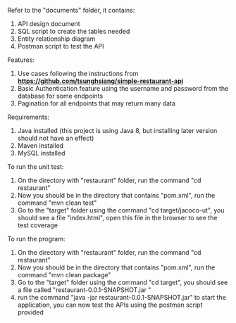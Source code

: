 Refer to the "documents" folder, it contains:
1. API design document
2. SQL script to create the tables needed
3. Entity relationship diagram
4. Postman script to test the API

Features:
1. Use cases following the instructions from **https://github.com/tsunghsiang/simple-restaurant-api**
2. Basic Authentication feature using the username and password from the database for some endpoints
3. Pagination for all endpoints that may return many data

Requirements:
1) Java installed (this project is using Java 8, but installing later version should not have an effect)
2) Maven installed
3) MySQL installed

To run the unit test:
1) On the directory with "restaurant" folder, run the command "cd restaurant"
2) Now you should be in the directory that contains "pom.xml", run the command "mvn clean test"
3) Go to the "target" folder using the command "cd target/jacoco-ut", you should see a file "index.html", open this file in the browser to see the test coverage

To run the program:
1) On the directory with "restaurant" folder, run the command "cd restaurant"
2) Now you should be in the directory that contains "pom.xml", run the command "mvn clean package"
3) Go to the "target" folder using the command "cd target", you should see a file called "restaurant-0.0.1-SNAPSHOT.jar "
4) run the command "java -jar restaurant-0.0.1-SNAPSHOT.jar" to start the application, you can now test the APIs using the postman script provided